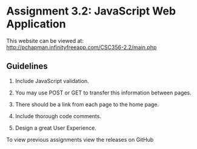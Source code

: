 # Assignment 3.2: JavaScript Web Application

This website can be viewed at: http://pchapman.infinityfreeapp.com/CSC356-2.2/main.php
## Guidelines

1. Include JavaScript validation.

2. You may use POST or GET to transfer this information between pages.

3. There should be a link from each page to the home page.

4. Include thorough code comments.

5. Design a great User Experience.


To view previous assignments view the releases on GitHub